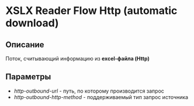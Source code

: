 ﻿<link rel=stylesheet href="topic:style.css" type="text/css">

# XSLX Reader Flow Http (automatic download)

## Описание

Поток, считывающий информацию из **excel-файла (Http)**

## Параметры

* *http-outbound-url* - путь, по которому производится запрос
* *http-outbound-http-method* - поддерживаемый тип запрос источника
